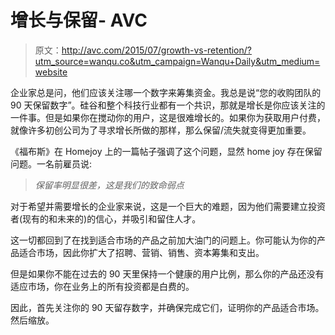 # 增长与保留- AVC

> 原文：<http://avc.com/2015/07/growth-vs-retention/?utm_source=wanqu.co&utm_campaign=Wanqu+Daily&utm_medium=website>

企业家总是问，他们应该关注哪一个数字来筹集资金。我总是说“您的收购团队的 90 天保留数字”。硅谷和整个科技行业都有一个共识，那就是增长是你应该关注的一件事。但是如果你在搅动你的用户，这是很难增长的。如果你为获取用户付费，就像许多初创公司为了寻求增长所做的那样，那么保留/流失就变得更加重要。

《福布斯》在 Homejoy 上的一篇帖子强调了这个问题，显然 home joy 存在保留问题。一名前雇员说:

> *保留率明显很差，这是我们的致命弱点*

对于希望并需要增长的企业家来说，这是一个巨大的难题，因为他们需要建立投资者(现有的和未来的)的信心，并吸引和留住人才。

这一切都回到了在找到适合市场的产品之前加大油门的问题上。你可能认为你的产品适合市场，因此你扩大了招聘、营销、销售、资本筹集和支出。

但是如果你不能在过去的 90 天里保持一个健康的用户比例，那么你的产品还没有适应市场，你在业务上的所有投资都是白费的。

因此，首先关注你的 90 天留存数字，并确保完成它们，证明你的产品适合市场。然后缩放。
